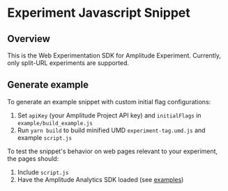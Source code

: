 # Experiment Javascript Snippet

## Overview

This is the Web Experimentation SDK for Amplitude Experiment. Currently, only split-URL experiments are supported.

## Generate example

To generate an example snippet with custom initial flag configurations:
1. Set `apiKey` (your Amplitude Project API key) and `initialFlags` in `example/build_example.js`
2. Run `yarn build` to build minified UMD `experiment-tag.umd.js` and example `script.js`

To test the snippet's behavior on web pages relevant to your experiment, the pages should:
1. Include `script.js`
2. Have the Amplitude Analytics SDK loaded (see [examples](https://github.com/amplitude/Amplitude-TypeScript/tree/main/packages/analytics-browser))

